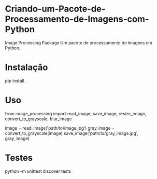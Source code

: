 # Criando-um-Pacote-de-Processamento-de-Imagens-com-Python

Image Processing Package
Um pacote de processamento de imagens em Python.

# Instalação
pip install .

# Uso
from image_processing import read_image, save_image, resize_image, convert_to_grayscale, blur_image

image = read_image('path/to/image.jpg')
gray_image = convert_to_grayscale(image)
save_image('path/to/gray_image.jpg', gray_image)

# Testes
python -m unittest discover tests
